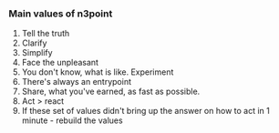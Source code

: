 ### Main values of n3point
1. Tell the truth
2. Clarify
3. Simplify
4. Face the unpleasant
5. You don't know, what is like. Experiment
6. There's always an entrypoint
7. Share, what you've earned, as fast as possible.
8. Act > react
9. If these set of values didn't bring up the answer on how to act in 1 minute - rebuild the values
